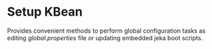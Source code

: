 # Setup KBean

Provides convenient methods to perform global configuration tasks as editing *global.properties* file or updating 
embedded jeka boot scripts.




